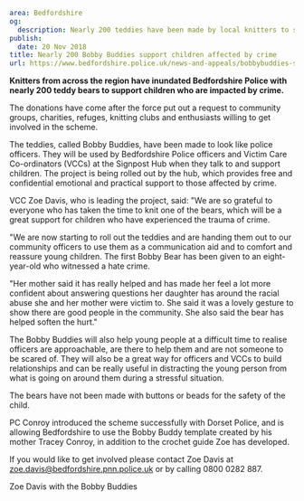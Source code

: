 ```yaml
area: Bedfordshire
og:
  description: Nearly 200 teddies have been made by local knitters to support children affected by crime.
publish:
  date: 20 Nov 2018
title: Nearly 200 Bobby Buddies support children affected by crime
url: https://www.bedfordshire.police.uk/news-and-appeals/bobbybuddies-support-children-nov2018
```

**Knitters from across the region have inundated Bedfordshire Police with nearly 200 teddy bears to support children who are impacted by crime.**

The donations have come after the force put out a request to community groups, charities, refuges, knitting clubs and enthusiasts willing to get involved in the scheme.

The teddies, called Bobby Buddies, have been made to look like police officers. They will be used by Bedfordshire Police officers and Victim Care Co-ordinators (VCCs) at the Signpost Hub when they talk to and support children. The project is being rolled out by the hub, which provides free and confidential emotional and practical support to those affected by crime.

VCC Zoe Davis, who is leading the project, said: "We are so grateful to everyone who has taken the time to knit one of the bears, which will be a great support for children who have experienced the trauma of crime.

"We are now starting to roll out the teddies and are handing them out to our community officers to use them as a communication aid and to comfort and reassure young children. The first Bobby Bear has been given to an eight-year-old who witnessed a hate crime.

"Her mother said it has really helped and has made her feel a lot more confident about answering questions her daughter has around the racial abuse she and her mother were victim to. She said it was a lovely gesture to show there are good people in the community. She also said the bear has helped soften the hurt."

The Bobby Buddies will also help young people at a difficult time to realise officers are approachable, are there to help them and are not someone to be scared of. They will also be a great way for officers and VCCs to build relationships and can be really useful in distracting the young person from what is going on around them during a stressful situation.

The bears have not been made with buttons or beads for the safety of the child.

PC Conroy introduced the scheme successfully with Dorset Police, and is allowing Bedfordshire to use the Bobby Buddy template created by his mother Tracey Conroy, in addition to the crochet guide Zoe has developed.

If you would like to get involved please contact Zoe Davis at zoe.davis@bedfordshire.pnn.police.uk or by calling 0800 0282 887.

Zoe Davis with the Bobby Buddies
